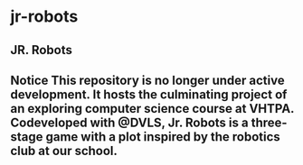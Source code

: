 # jr-robots
JR. Robots
---
Notice
This repository is no longer under active development. It hosts the culminating project of an exploring computer science course at VHTPA. Codeveloped with @DVLS, Jr. Robots is a three-stage game with a plot inspired by the robotics club at our school. 
---
